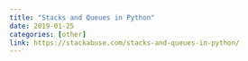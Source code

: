 ```yaml
---
title: "Stacks and Queues in Python"
date: 2019-01-25
categories: [other]
link: https://stackabuse.com/stacks-and-queues-in-python/
---
```

